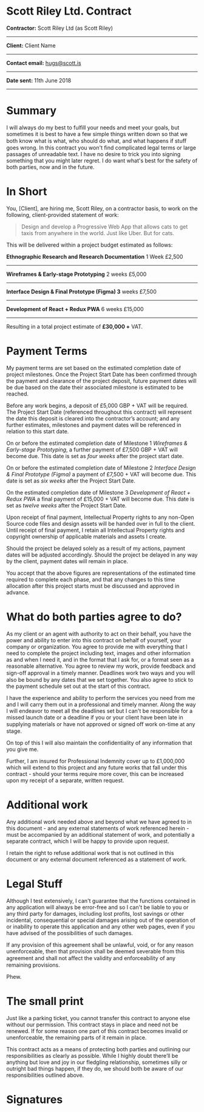 # Scott Riley Ltd. Contract

**Contractor:**
Scott Riley Ltd (as Scott Riley)

---

**Client:** 
Client Name

---

**Contact email:** 
hugs@scott.is

---

**Date sent:** 
11th June 2018

---

# Summary

I will always do my best to fulfill your needs and meet your goals, but sometimes it is best to have a few simple things written down so that we both know what is what, who should do what, and what happens if stuﬀ goes wrong. In this contract you won't find complicated legal terms or large passages of unreadable text. I have no desire to trick you into signing something that you might later regret. I do want what's best for the safety of both parties, now and in the future.

# **In Short**

You, [Client], are hiring me, Scott Riley, on a contractor basis, to work on the following, client-provided statement of work:

> Design and develop a Progressive Web App that allows cats to get taxis from anywhere in the world. Just like Uber. But for cats.
> 

This will be delivered within a project budget estimated as follows:

**Ethnographic Research and Research Documentation**
1 Week
£2,500

---

**Wireframes & Early-stage Prototyping**
2 weeks
£5,000

---

**Interface Design & Final Prototype (Figma)
3** weeks
£7,500

---

**Development of React + Redux PWA**
6 weeks
£15,000

---

Resulting in a total project estimate of **£30,000 +** VAT.

# Payment Terms

My payment terms are set based on the estimated completion date of project milestones. Once the Project Start Date has been confirmed through the payment and clearance of the project deposit, future payment dates will be due based on the date their associated milestone is estimated to be reached.

Before any work begins, a deposit of £5,000 GBP + VAT will be required. The Project Start Date (referenced throughout this contract) will represent the date this deposit is cleared into the contractor’s account; and any further estimates, milestones and payment dates will be referenced in relation to this start date.

On or before the estimated completion date of Milestone 1 *Wireframes & Early-stage Prototyping*, a further payment of £7,500 GBP + VAT will become due. This date is set as *four weeks* after the project start date.

On or before the estimated completion date of Milestone 2 *Interface Design & Final Prototype (Figma)* a payment of £7,500 + VAT will become due. This date is set as *six weeks* after the Project Start Date.

On the estimated completion date of Milestone 3 *Development of React + Redux PWA* a final payment of £15,000 + VAT will become due. This date is set as *twelve weeks* after the Project Start Date.

Upon receipt of final payment, Intellectual Property rights to any non-Open Source code files and design assets will be handed over in full to the client. Until receipt of final payment, I retain all Intellectual Property rights and copyright ownership of applicable materials and assets I create.

Should the project be delayed solely as a result of my actions, payment dates will be adjusted accordingly. Should the project be delayed in any way by the client, payment dates will remain in place.

You accept that the above figures are representations of the estimated time required to complete each phase, and that any changes to this time allocation after this project starts must be discussed and approved in advance. 

# **What do both parties agree to do?**

As my client or an agent with authority to act on their behalf, you have the power and ability to enter into this contract on behalf of yourself, your company or organization. You agree to provide me with everything that I need to complete the project including text, images and other information as and when I need it, and in the format that I ask for, or a format seen as a reasonable alternative. You agree to review my work, provide feedback and sign-oﬀ approval in a timely manner. Deadlines work two ways and you will also be bound by any dates that we set together. You also agree to stick to the payment schedule set out at the start of this contract.

I have the experience and ability to perform the services you need from me and I will carry them out in a professional and timely manner. Along the way I will endeavor to meet all the deadlines set but I can't be responsible for a missed launch date or a deadline if you or your client have been late in supplying materials or have not approved or signed oﬀ work on-time at any stage.

On top of this I will also maintain the confidentiality of any information that you give me.

Further, I am insured for Professional Indemnity cover up to £1,000,000 which will extend to this project and any future works that fall under this contract - should your terms require more cover, this can be increased upon my receipt of a separate, written request.

# **Additional work**

Any additional work needed above and beyond what we have agreed to in this document - and any external statements of work referenced herein - must be accompanied by an additional statement of work, and potentially a separate contract, which I will be happy to provide upon request.

I retain the right to refuse additional work that is not outlined in this document or any external document referenced as a statement of work.

# **Legal Stuff**

Although I test extensively, I can't guarantee that the functions contained in any application will always be error-free and so I can't be liable to you or any third party for damages, including lost profits, lost savings or other incidental, consequential or special damages arising out of the operation of or inability to operate this application and any other web pages, even if you have advised of the possibilities of such damages.

If any provision of this agreement shall be unlawful, void, or for any reason unenforceable, then that provision shall be deemed severable from this agreement and shall not aﬀect the validity and enforceability of any remaining provisions.

Phew.

# **The small print**

Just like a parking ticket, you cannot transfer this contract to anyone else without our permission. This contract stays in place and need not be renewed. If for some reason one part of this contract becomes invalid or unenforceable, the remaining parts of it remain in place.

This contract acts as a means of protecting both parties and outlining our responsibilities as clearly as possible. While I highly doubt there’ll be anything but love and joy in our fledgling relationship, sometimes silly or outright bad things happen, if they do, we should both be aware of our responsibilities outlined above.

# Signatures